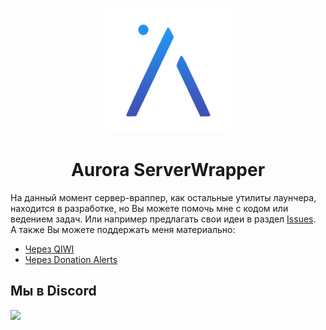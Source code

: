 <p align="center"><img src="./logo.png" width="200px" height="200px"></p>
<h1 align="center">Aurora ServerWrapper</h1>

На данный момент сервер-враппер, как остальные утилиты лаунчера, находится в разработке, но Вы можете помочь мне с кодом или ведением задач. Или например предлагать свои идеи в раздел [Issues](https://github.com/AuroraTeam/ServerWrapper/issues).  
А также Вы можете поддержать меня материально:

- [Через QIWI](https://qiwi.com/p/JOCAT)
- [Через Donation Alerts](https://www.donationalerts.com/r/jocat)

## Мы в Discord

[![](https://discord.com/api/guilds/730131402636525688/embed.png?style=banner2)](https://discord.gg/2NvYTcv)
